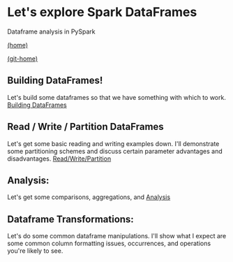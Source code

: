 # Let's explore Spark DataFrames
Dataframe analysis in PySpark

[(home)](https://dmerz75.github.io/spark2_dfanalysis)
<!-- [Iridium](https://dmerz75.github.io/iridium_catalyst/) for details. -->

[(git-home)](https://github.com/dmerz75/spark2_dfanalysis)


## Building DataFrames!
Let's build some dataframes so that we have something with which to work.
[Building DataFrames](pages/Building_DataFrames.md)

## Read / Write / Partition DataFrames
Let's get some basic reading and writing examples down. I'll demonstrate some
partitioning schemes and discuss certain parameter advantages and disadvantages.
[Read/Write/Partition](pages/Read_Write_Partition.md)

## Analysis:
Let's get some comparisons, aggregations, and
[Analysis](pages/Analysis.md)

## Dataframe Transformations:
Let's do some common dataframe manipulations. I'll show what I expect are some
common column formatting issues, occurrences, and operations you're likely to see.



<!-- ## Python
```python

for i in range(10):
    print(i) -->
<!-- ``` -->
